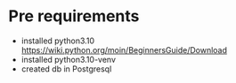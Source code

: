 # Pre requirements

- installed python3.10
https://wiki.python.org/moin/BeginnersGuide/Download
- installed python3.10-venv
- created db in Postgresql


